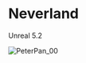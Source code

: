 # Neverland

Unreal 5.2

![PeterPan_00](https://github.com/MAGHYSLAIN/Neverland/assets/22080463/eca1450c-52bd-40ca-b1fb-088258361d62)
